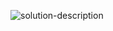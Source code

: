 ![solution-description](https://user-images.githubusercontent.com/22747985/36064409-86eeb244-0e82-11e8-8ac2-69bc630dd6de.png)

